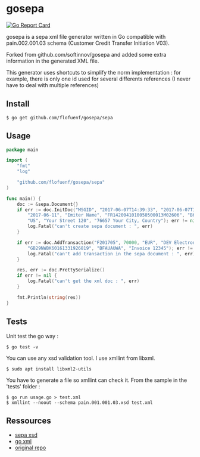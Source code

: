 # gosepa

[![Go Report Card](https://goreportcard.com/badge/github.com/flofuenf/gosepa)](https://goreportcard.com/report/github.com/flofuenf/gosepa)

gosepa is a sepa xml file generator written in Go compatible with pain.002.001.03 schema (Customer Credit Transfer Initiation V03).

Forked from github.com/softinnov/gosepa and added some extra information in the generated XML file.

This generator uses shortcuts to simplify the norm implementation : for example, there is only one id used for several differents references (I never have to deal with multiple references)

## Install

```console
$ go get github.com/flofuenf/gosepa/sepa
```

## Usage

```go
package main

import (
	"fmt"
	"log"

	"github.com/flofuenf/gosepa/sepa"
)

func main() {
	doc := &sepa.Document{}
	if err := doc.InitDoc("MSGID", "2017-06-07T14:39:33", "2017-06-07T14:39:33",
		"2017-06-11", "Emiter Name", "FR1420041010050500013M02606", "BKAUATWW",
		"US", "Your Street 120", "76657 Your City, Country"); err != nil {
		log.Fatal("can't create sepa document : ", err)
	}

	if err := doc.AddTransaction("F201705", 70000, "EUR", "DEV Electronics",
		"GB29NWBK60161331926819", "BFAUAUWA", "Invoice 12345"); err != nil {
		log.Fatal("can't add transaction in the sepa document : ", err)
	}

	res, err := doc.PrettySerialize()
	if err != nil {
		log.Fatal("can't get the xml doc : ", err)
	}

	fmt.Println(string(res))
}

```

## Tests

Unit test the go way :

```console
$ go test -v
```

You can use any xsd validation tool. I use xmllint from libxml.

```console
$ sudo apt install libxml2-utils
```

You have to generate a file so xmllint can check it. From the sample in the 'tests' folder :

```console
$ go run usage.go > test.xml
$ xmllint --noout --schema pain.001.001.03.xsd test.xml
```

## Ressources

* [sepa xsd](https://www.iso20022.org/message_archive.page)
* [go xml](https://golang.org/pkg/encoding/xml/)
* [original repo](https://github.com/softinnov/gosepa)
